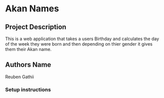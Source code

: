 # Akan Names
## Project Description
This is a web application  that takes a users Birthday and calculates the day of the week they were born and then depending on thier gender it gives them their Akan name.
## Authors Name 
Reuben Gathii
### Setup instructions 
